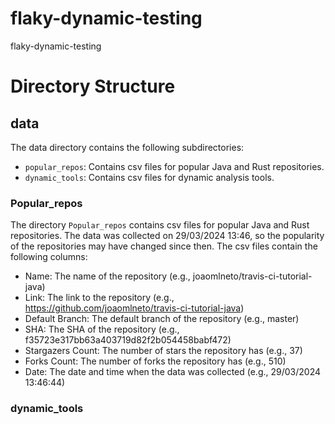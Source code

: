 # flaky-dynamic-testing
flaky-dynamic-testing

# Directory Structure

## data
The data directory contains the following subdirectories:
- `popular_repos`: Contains csv files for popular Java and Rust repositories.
- `dynamic_tools`: Contains csv files for dynamic analysis tools.

### Popular_repos
The directory `Popular_repos` contains csv files for popular Java and Rust repositories. The data was collected on 29/03/2024 13:46, so the popularity of the repositories may have changed since then.
The csv files contain the following columns:
<!-- Name,Link,Default Branch,SHA,Stargazers Count,Forks Count,Date -->
<!-- joaomlneto/travis-ci-tutorial-java,https://github.com/joaomlneto/travis-ci-tutorial-java,master,f35723e317bb63a403719d82f2b054458babf472,37,510,29/03/2024 13:46:44 -->
<!-- eg:  -->
- Name: The name of the repository (e.g., joaomlneto/travis-ci-tutorial-java)
- Link: The link to the repository (e.g., https://github.com/joaomlneto/travis-ci-tutorial-java)
- Default Branch: The default branch of the repository (e.g., master)
- SHA: The SHA of the repository (e.g., f35723e317bb63a403719d82f2b054458babf472)
- Stargazers Count: The number of stars the repository has (e.g., 37)
- Forks Count: The number of forks the repository has (e.g., 510)
- Date: The date and time when the data was collected (e.g., 29/03/2024 13:46:44)

### dynamic_tools